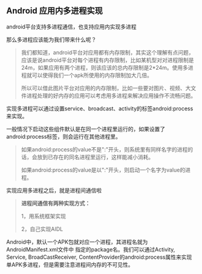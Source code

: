 ## Android 应用内多进程实现 ##
android平台支持多进程通信，也支持应用内实现多进程

那么多进程应该能为我们带来什么呢？
> 我们都知道，android平台对应用都有内存限制，其实这个理解有点问题，应该是说android平台对每个进程有内存限制，比如某机型对对进程限制是24m，如果应用有两个进程，则该应该的总内存限制是2*24m。使用多进程就可以使得我们一个apk所使用的内存限制加大几倍。
> 
> 所以可以借此图片平台对应用的内存限制，比如一些要对图片、视频、大文件进程处理的好内存的应用可以考虑用多进程来解决应用操作不流畅问题。

实现多进程可以通过设置service、broadcast、activity的标签android:process来实现。

一般情况下启动这些组件默认是在同一个进程里运行的，如果设置了android:process标签，则会运行在其他进程里。

> 如果android:process的value不是":"开头，则系统里有同样名字的进程的话，会放到已存在的同名进程里运行，这样能减小消耗。
> 
> 如果android:process的value是以":"开头，则启动一个名字为value的进程。

实现应用多进程之后，就是进程间通信啦 
> **进程间通信有两种实现方式：**
> 
> 1，用系统框架实现
> 
> 2，自己实现AIDL

Android中，默认一个APK包就对应一个进程，其进程名就为AndroidManifest.xml文件中 指定的package名。我们可以通过Activity, Service, BroadCastReceiver, ContentProvider的android:process属性来实现单APK多进程，但是需要注意进程间内存的不可见性。

